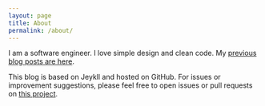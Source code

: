 ```yaml
---
layout: page
title: About
permalink: /about/
---
```


I am a software engineer. I love simple design and clean code. My [previous blog posts are here](https://ouyi-cs.blogspot.com).

This blog is based on Jeykll and hosted on GitHub. For issues or improvement suggestions, please feel free to open issues or pull requests on [this project](https://github.com/ouyi/ouyi.github.io).
